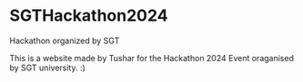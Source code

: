 # SGTHackathon2024
Hackathon organized by SGT

This is a website made by Tushar for the Hackathon 2024 Event oraganised by SGT university. :)
